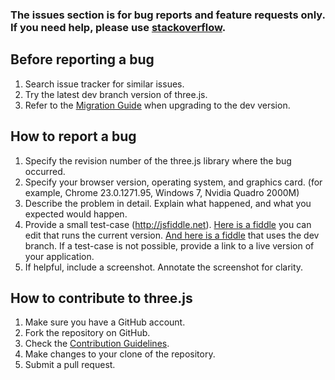 ### The issues section is for bug reports and feature requests only. If you need help, please use [stackoverflow](http://stackoverflow.com/questions/tagged/three.js).


Before reporting a bug
---
1. Search issue tracker for similar issues.
2. Try the latest dev branch version of three.js.
3. Refer to the [Migration Guide](https://github.com/mrdoob/three.js/wiki/Migration) when upgrading to the dev version.


How to report a bug
---
1. Specify the revision number of the three.js library where the bug occurred.
2. Specify your browser version, operating system, and graphics card. (for example, Chrome 23.0.1271.95, Windows 7, Nvidia Quadro 2000M)
3. Describe the problem in detail. Explain what happened, and what you expected would happen.
4. Provide a small test-case (http://jsfiddle.net). [Here is a fiddle](http://jsfiddle.net/akmcv7Lh/) you can edit that runs the current version. [And here is a fiddle](http://jsfiddle.net/hw9rcLL8/) that uses the dev branch. If a test-case is not possible, provide a link to a live version of your application.
5. If helpful, include a screenshot. Annotate the screenshot for clarity.


How to contribute to three.js
---
1. Make sure you have a GitHub account.
2. Fork the repository on GitHub.
3. Check the [Contribution Guidelines](https://github.com/mrdoob/three.js/wiki/How-to-contribute-to-three.js).
4. Make changes to your clone of the repository.
5. Submit a pull request.

